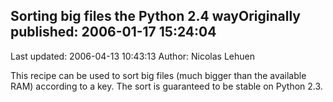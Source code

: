 ## Sorting big files the Python 2.4 wayOriginally published: 2006-01-17 15:24:04 
Last updated: 2006-04-13 10:43:13 
Author: Nicolas Lehuen 
 
This recipe can be used to sort big files (much bigger than the available RAM) according to a key. The sort is guaranteed to be stable on Python 2.3.
